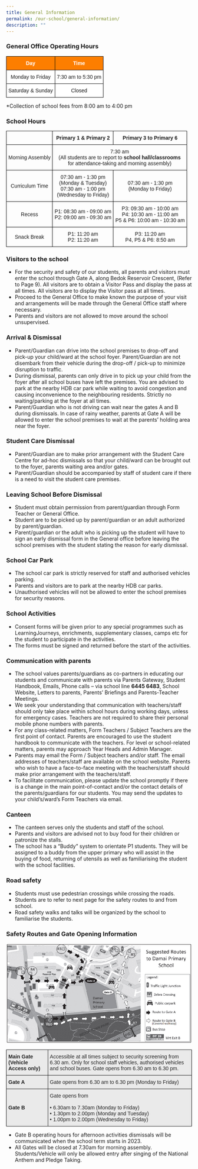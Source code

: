 ```yaml
---
title: General Information
permalink: /our-school/general-information/
description: ""
---
```

### General Office Operating Hours
<style type="text/css">
.tg  {border-collapse:collapse;border-spacing:0;}
.tg td{border-color:black;border-style:solid;border-width:1px;font-family:Arial, sans-serif;font-size:14px;
  overflow:hidden;padding:10px 5px;word-break:normal;}
.tg th{border-color:black;border-style:solid;border-width:1px;font-family:Arial, sans-serif;font-size:14px;
  font-weight:normal;overflow:hidden;padding:10px 5px;word-break:normal;}
.tg .tg-pa0n{background-color:#FD7E00;color:#FFF;font-weight:bold;text-align:center;vertical-align:middle}
.tg .tg-f4yw{background-color:#FFF;text-align:center;vertical-align:middle}
</style>
<table class="tg">
<thead>
  <tr>
    <th class="tg-pa0n"><span style="color:#FFF;background-color:#FD7E00">Day</span></th>
    <th class="tg-pa0n"><span style="color:#FFF;background-color:#FD7E00">Time</span></th>
  </tr>
</thead>
<tbody>
  <tr>
    <td class="tg-f4yw">Monday to Friday</td>
    <td class="tg-f4yw">7:30 am to 5:30 pm<br></td>
  </tr>
  <tr>
    <td class="tg-f4yw">Saturday &amp; Sunday</td>
    <td class="tg-f4yw">Closed</td>
  </tr>
</tbody>
</table>

*Collection of school fees from 8:00 am to 4:00 pm

### School Hours
<style type="text/css">
.tg  {border-collapse:collapse;border-spacing:0;}
.tg td{border-color:black;border-style:solid;border-width:1px;font-family:Arial, sans-serif;font-size:14px;
  overflow:hidden;padding:10px 5px;word-break:normal;}
.tg th{border-color:black;border-style:solid;border-width:1px;font-family:Arial, sans-serif;font-size:14px;
  font-weight:normal;overflow:hidden;padding:10px 5px;word-break:normal;}
.tg .tg-0lax{text-align:left;vertical-align:top}
.tg .tg-amwm{font-weight:bold;text-align:center;vertical-align:top}
.tg .tg-nrix{text-align:center;vertical-align:middle}
</style>
<table class="tg">
<thead>
  <tr>
    <th class="tg-0lax"></th>
    <th class="tg-amwm">Primary 1 &amp; Primary 2</th>
    <th class="tg-amwm">Primary 3 to Primary 6</th>
  </tr>
</thead>
<tbody>
  <tr>
    <td class="tg-nrix">Morning Assembly</td>
    <td class="tg-nrix" colspan="2">7:30 am<br>(All students are to report to <b>school hall/classrooms</b><br>for attendance-taking and morning assembly)</td>
  </tr>
  <tr>
    <td class="tg-nrix">Curriculum Time</td>
    <td class="tg-nrix">07:30 am - 1:30 pm<br>(Monday &amp; Tuesday)<br>07:30 am - 1:00 pm<br>(Wednesday to Friday)</td>
    <td class="tg-nrix">07:30 am - 1:30 pm<br>(Monday to Friday)</td>
  </tr>
  <tr>
    <td class="tg-nrix">Recess  </td>
    <td class="tg-nrix">P1: 08:30 am - 09:00 am<br>P2: 09:00 am - 09:30 am</td>
    <td class="tg-nrix">P3: 09:30 am - 10:00 am<br>P4: 10:30 am - 11:00 am<br>P5 &amp; P6: 10:00 am - 10:30 am<br></td>
  </tr>
  <tr>
    <td class="tg-nrix"> Snack Break</td>
    <td class="tg-nrix">P1: 11:20 am<br>P2: 11:20 am</td>
    <td class="tg-nrix">P3: 11:20 am<br>P4, P5 &amp; P6: 8:50 am<br></td>
  </tr>
</tbody>
</table>

### Visitors to the school
* For the security and safety of our students, all parents and visitors must enter the school through Gate A, along Bedok Reservoir Crescent, (Refer to Page 9). All visitors are to obtain a Visitor Pass and display the pass at all times. All visitors are to display the Visitor pass at all times.
* Proceed to the General Office to make known the purpose of your visit and arrangements will be made through the General Office staff where necessary.
* Parents and visitors are not allowed to move around the school unsupervised.

### Arrival & Dismissal
* Parent/Guardian can drive into the school premises to drop-off and pick-up your child/ward at the school foyer. Parent/Guardian are not disembark from their vehicle during the drop-off / pick-up to minimize disruption to traffic.
* During dismissal, parents can only drive in to pick up your child from the foyer after all school buses have left the premises. You are advised to park at the nearby HDB car park while waiting to avoid congestion and causing inconvenience to the neighbouring residents. Strictly no waiting/parking at the foyer at all times.  
* Parent/Guardian who is not driving can wait near the gates A and B during dismissals. In case of rainy weather, parents at Gate A will be allowed to enter the school premises to wait at the parents’ holding area near the foyer.

### Student Care Dismissal
*  Parent/Guardian are to make prior arrangement with the Student Care Centre for ad-hoc dismissals so that your child/ward can be brought out to the foyer, parents waiting area and/or gates.
* Parent/Guardian should be accompanied by staff of student care if there is a need to visit the student care premises.

### Leaving School Before Dismissal
* Student must obtain permission from parent/guardian through Form Teacher or General Office.
* Student are to be picked up by parent/guardian or an adult authorized by parent/guardian.
* Parent/guardian or the adult who is picking up the student will have to sign an early dismissal form in the General office before leaving the school premises with the student stating the reason for early dismissal.

### School Car Park
* The school car park is strictly reserved for staff and authorised vehicles parking.
* Parents and visitors are to park at the nearby HDB car parks.
* Unauthorised vehicles will not be allowed to enter the school premises for security reasons.

### School Activities
* Consent forms will be given prior to any special programmes such as LearningJourneys, enrichments, supplementary classes, camps etc for the student to participate in the activities.
* The forms must be signed and returned before the start of the activities.

### Communication with parents
* The school values parents/guardians as co-partners in educating our students and communicate with parents via Parents Gateway, Student Handbook, Emails, Phone calls – via school line **6445 6483**, School Website, Letters to parents, Parents’ Briefings and Parents-Teacher Meetings.
* We seek your understanding that communication with teachers/staff should only take place within school hours during working days, unless for emergency cases. Teachers are not required to share their personal mobile phone numbers with parents.
* For any class-related matters, Form Teachers / Subject Teachers are the first point of contact. Parents are encouraged to use the student handbook to communicate with the teachers. For level or school-related matters, parents may approach Year Heads and Admin Manager.
* Parents may email the Form / Subject teachers and/or staff. The email addresses of teachers/staff are available on the school website. Parents who wish to have a face-to-face meeting with the teachers/staff should make prior arrangement with the teachers/staff.
* To facilitate communication, please update the school promptly if there is a change in the main point-of-contact and/or the contact details of the parents/guardians for our students. You may send the updates to your child’s/ward’s Form Teachers via email.

### Canteen
* The canteen serves only the students and staff of the school.
* Parents and visitors are advised not to buy food for their children or patronize the stalls.
* The school has a “Buddy” system to orientate P1 students. They will be assigned to a buddy from the upper primary who will assist in the buying of food, returning of utensils as well as familiarising the student with the school facilities.

### Road safety
* Students must use pedestrian crossings while crossing the roads.
* Students are to refer to next page for the safety routes to and from school.
* Road safety walks and talks will be organized by the school to familiarise the students.  

### Safety Routes and Gate Opening Information
![](/images/2022%20Routes%20to%20DPS.png)

<style type="text/css">
.tg  {border-collapse:collapse;border-spacing:0;}
.tg td{border-color:black;border-style:solid;border-width:1px;font-family:Arial, sans-serif;font-size:14px;
  overflow:hidden;padding:10px 5px;word-break:normal;}
.tg th{border-color:black;border-style:solid;border-width:1px;font-family:Arial, sans-serif;font-size:14px;
  font-weight:normal;overflow:hidden;padding:10px 5px;word-break:normal;}
.tg .tg-bvia{background-color:#EAEAEA;color:#222;text-align:left;vertical-align:middle}
</style>
<table class="tg">
<thead>
  <tr>
    <th class="tg-bvia"><span style="color:#222;background-color:#EAEAEA"><b>Main Gate (Vehicle Access only)</b></span></th>
    <th class="tg-bvia"><span style="color:#222;background-color:#EAEAEA">Accessible at all times subject to security screening from 6.30 am. Only for school staff vehicles, authorised vehicles and school buses. Gate opens from 6.30 am to 6.30 pm.</span></th>
  </tr>
</thead>
<tbody>
  <tr>
    <td class="tg-bvia"><span style="color:#222;background-color:#EAEAEA"><b>Gate A</b></span></td>
    <td class="tg-bvia"><span style="color:#222;background-color:#EAEAEA">Gate opens from 6.30 am to 6.30 pm (Monday to Friday)</span></td>
  </tr>
  <tr>
    <td class="tg-bvia"><span style="color:#222;background-color:#EAEAEA"><b>Gate B</b></span></td>
    <td class="tg-bvia"><span style="color:#222;background-color:#EAEAEA">Gate opens from</span><br><br>• 6.30am to 7.30am (Monday to Friday)<br>• 1.30pm to 2.00pm (Monday and Tuesday)<br>• 1.00pm to 2.00pm (Wednesday to Friday)</td>
  </tr>
</tbody>
</table>

* Gate B operating hours for afternoon activities dismissals will be communicated when the school term starts in 2023.
* All Gates will be closed at 7.30am for morning assembly.
Students/Vehicle will only be allowed entry after singing of the National Anthem and Pledge Taking.